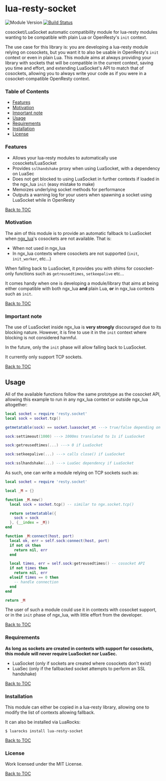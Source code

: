 # lua-resty-socket

![Module Version][badge-version-image]
[![Build Status][badge-travis-image]][badge-travis-url]

cosocket/LuaSocket automatic compatibility module for lua-resty modules wanting
to be compatible with plain Lua or OpenResty's `init` context.

The use case for this library is: you are developing a lua-resty module relying
on cosockets, but you want it to also be usable in OpenResty's `init` context
or even in plain Lua. This module aims at always providing your library with
sockets that will be compatible in the current context, saving you time and
effort, and extending LuaSocket's API to match that of cosockets, allowing you
to always write your code as if you were in a cosocket-compatible OpenResty
context.

### Table of Contents

* [Features](#features)
* [Motivation](#motivation)
* [Important note](#important-note)
* [Usage](#usage)
* [Requirements](#requirements)
* [Installation](#installation)
* [License](#license)

### Features

* Allows your lua-resty modules to automatically use cosockets/LuaSocket
* Provides `sslhandshake` proxy when using LuaSocket, with a dependency on
  LuaSec
* Does not get blocked to using LuaSocket in further contexts if loaded in the
  ngx_lua `init` (easy mistake to make)
* Memoizes underlying socket methods for performance
* Outputs a warning log for your users when spawning a socket using LuaSocket
  while in OpenResty

[Back to TOC](#table-of-contents)

### Motivation

The aim of this module is to provide an automatic fallback to LuaSocket when
[ngx_lua]'s cosockets are not available. That is:
- When not used in ngx_lua
- In ngx_lua contexts where cosockets are not supported (`init`, `init_worker`,
etc...)

When falling back to LuaSocket, it provides you with shims for cosocket-only
functions such as `getreusedtimes`, `setkeepalive` etc...

It comes handy when one is developing a module/library that aims at being
either compatible with both ngx_lua **and** plain Lua, **or** in ngx_lua
contexts such as `init`.

[Back to TOC](#table-of-contents)

### Important note

The use of LuaSocket inside ngx_lua is **very strongly** discouraged due to its
blocking nature. However, it is fine to use it in the `init` context where
blocking is not considered harmful.

In the future, only the `init` phase will allow falling back to LuaSocket.

It currently only support TCP sockets.

[Back to TOC](#table-of-contents)

## Usage

All of the available functions follow the same prototype as the cosocket API,
allowing this example to run in any ngx_lua context or outside ngx_lua
altogether:
```lua
local socket = require 'resty.socket'
local sock = socket.tcp()

getmetatable(sock) == socket.luasocket_mt ---> true/false depending on underlying socket

sock:settimeout(1000) ---> 1000ms translated to 1s if LuaSocket

sock:getreusedtimes(...) ---> 0 if LuaSocket

sock:setkeepalive(...) ---> calls close() if LuaSocket

sock:sslhandshake(...) ---> LuaSec dependency if LuaSocket
```

As such, one can write a module relying on TCP sockets such as:
```lua
local socket = require 'resty.socket'

local _M = {}

function _M.new()
  local sock = socket.tcp() -- similar to ngx.socket.tcp()

  return setmetatable({
    sock = sock
  }, {__index = _M})
end

function _M:connect(host, port)
  local ok, err = self.sock:connect(host, port)
  if not ok then
    return nil, err
  end

  local times, err = self.sock:getreusedtimes() -- cosocket API
  if not times then
    return nil, err
  elseif times == 0 then
    -- handle connection
  end
end

return _M
```

The user of such a module could use it in contexts with cosocket support, or
in the `init` phase of ngx_lua, with little effort from the developer.

[Back to TOC](#table-of-contents)

### Requirements

**As long as sockets are created in contexts with support for cosockets, this
module will never require LuaSocket nor LuaSec.**

- LuaSocket (only if sockets are created where cosockets don't exist)
- LuaSec (only if the fallbacked socket attempts to perform an SSL handshake)

[Back to TOC](#table-of-contents)

### Installation

This module can either be copied in a lua-resty library, allowing one to
modify the list of contexts allowing fallback.

It can also be installed via LuaRocks:

```shell
$ luarocks install lua-resty-socket
```

[Back to TOC](#table-of-contents)

### License

Work licensed under the MIT License.

[Back to TOC](#table-of-contents)

[ngx_lua]: https://github.com/openresty/lua-nginx-module

[badge-travis-url]: https://travis-ci.org/thibaultcha/lua-resty-socket
[badge-travis-image]: https://travis-ci.org/thibaultcha/lua-resty-socket.svg?branch=master

[badge-version-image]: https://img.shields.io/badge/version-0.0.6-blue.svg?style=flat
